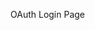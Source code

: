 OAuth Login Page

<html>
<head>
    <meta charset="utf-8">
    <title>Twitter</title>
</head>
<body>
    <script type="text/javascript">
        var openApp = function() {
            window.location.replace('spikestats://');
        };
        var triggerAppOpen = function() {
          openApp();
        };
    </script>
</body>
</html>
